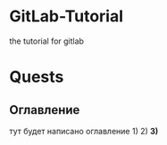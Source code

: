 # GitLab-Tutorial
the tutorial for gitlab
# Quests 
## Оглавление
 тут будет написано оглавление
  1)
  2)
  **3)**
 
 
 
 
 
 
 
 



